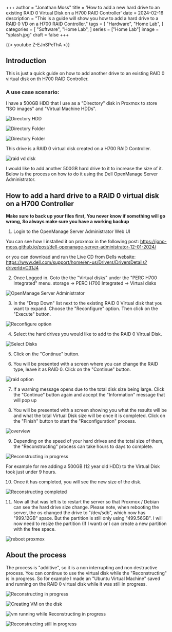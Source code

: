 +++
author = "Jonathan Moss"
title = 'How to add a new hard drive to an existing RAID 0 Virtual Disk on a H700 RAID Controller'
date = 2024-02-16
description = "This is a guide will show you how to add a hard drive to a RAID 0 VD on a H700 RAID Controller."
tags = [
    "Hardware",
    "Home Lab",
]
categories = [
    "Software",
    "Home Lab",
]
series = ["Home Lab"]
image = "splash.jpg"
draft = false
+++

{{< youtube Z-EJnSPeThA >}}

## Introduction

This is just a quick guide on how to add another drive to an existing RAID 0 virtual disk on th H700 RAID Controller.

### A use case scenario:

I have a 500GB HDD that I use as a "Directory" disk in Proxmox to store "ISO images" and "Virtual Machine HDDs".

![Directory HDD](1.jpg)

![Directory Folder](2.jpg)

![Directory Folder](3.jpg)

This drive is a RAID 0 virtual disk created on a H700 RAID Controller.

![raid vd disk](8.jpg)

I would like to add another 500GB hard drive to it to increase the size of it.
Below is the process on how to do it using the Dell OpenManage Server Administrator.

## How to add a hard drive to a RAID 0 virtual disk on a H700 Controller

**Make sure to back up your files first, You never know if something will go wrong, So always make sure you have a working backup**

1. Login to the OpenManage Server Administrator Web UI

You can see how I installed it on proxmox in the following post:
https://jono-moss.github.io/post/dell-openanage-server-administrator-12-01-2024/

or you can download and run the Live CD from Dells website:
https://www.dell.com/support/home/en-us/Drivers/DriversDetails?driverId=C31J4

2. Once Logged in. Goto the the "Virtual disks" under the "PERC H700 Integrated" menu.
storage -> PERC H700 Integrated -> Virtual disks

![OpenManage Server Administrator](9.jpg)

3. In the "Drop Down" list next to the existing RAID 0 Virtual disk that you want to expand. Choose the "Reconfigure" option. Then click on the "Execute" button.

![Reconfigure option](10.jpg)

4. Select the hard drives you would like to add to the RAID 0 Virtual Disk.

![Select Disks](11.jpg)

5. Click on the "Continue" button.

6. You will be presented with a screen where you can change the RAID type, leave it as RAID 0. Click on the "Continue" button.

![raid option](12.jpg)

7. If a warning message opens due to the total disk size being large. Click the "Continue" button again and accept the "Information" message that will pop up 

8. You will be presented with a screen showing you what the results will be and what the total Virtual Disk size will be once it is completed. Click on the "Finish" button to start the "Reconfiguration" process.

![overview](13.jpg)

9. Depending on the speed of your hard drives and the total size of them, the "Reconstructing" process can take hours to days to complete.

![Reconstructing in progress](4.jpg)

For example for me adding a 500GB (12 year old HDD) to the Virtual Disk took just under 9 hours.

10. Once it has completed, you will see the new size of the disk.

![Reconstructing completed](15.jpg)

11. Now all that was left is to restart the server so that Proxmox / Debian can see the hard drive size change. Please note, when rebooting the server, the os changed the drive to "/dev/sdb", which now has "999.12GB" space. But the partition is still only using "499.56GB". I will now need to resize the partition (If I want) or I can create a new partition with the free space.

![reboot proxmox](16.jpg)

## About the process

The process is "additive", so it is a non interrupting and non destructive process. You can continue to use the virtual disk while the "Reconstructing" is in progress.
So for example I made an "Ubuntu Virtual Machine" saved and running on the RAID 0 virtual disk while it was still in progress.

![Reconstructing in progress](4.jpg)

![Creating VM on the disk](5.jpg)

![vm running while Reconstructing in progress](6.jpg)

![Reconstructing still in progress](7.jpg)
